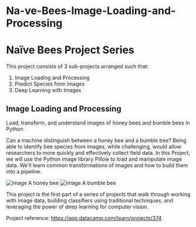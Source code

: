 # Na-ve-Bees-Image-Loading-and-Processing
# Naïve Bees Project Series
This project consists of 3 sub-projects arranged such that:
1. Image Loading and Processing
2. Predict Species from Images
3. Deep Learning with Images

## Image Loading and Processing
Load, transform, and understand images of honey bees and bumble bees in Python.

Can a machine distinguish between a honey bee and a bumble bee? Being able to identify bee species from images, while challenging, would allow researchers to more quickly and effectively collect field data. In this Project, we will use the Python image library Pillow to load and manipulate image data. We'll learn common transformations of images and how to build them into a pipeline.

![image](https://user-images.githubusercontent.com/100325884/162918907-0e5452b2-80b2-43a3-ac8d-a31af39ff2d8.png) A honey bee
![image](https://user-images.githubusercontent.com/100325884/162919222-8da02384-b055-4843-94f0-6324cce3d8a7.png) A bumble bee

This project is the first part of a series of projects that walk through working with image data, building classifiers using traditional techniques, and leveraging the power of deep learning for computer vision. 

Project reference: https://app.datacamp.com/learn/projects/374
